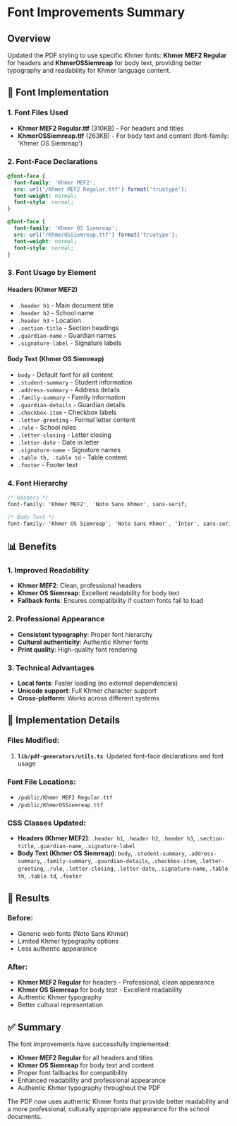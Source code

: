 # Font Improvements Summary

## Overview
Updated the PDF styling to use specific Khmer fonts: **Khmer MEF2 Regular** for headers and **KhmerOSSiemreap** for body text, providing better typography and readability for Khmer language content.

## 🎨 Font Implementation

### 1. **Font Files Used**
- **Khmer MEF2 Regular.ttf** (310KB) - For headers and titles
- **KhmerOSSiemreap.ttf** (263KB) - For body text and content (font-family: 'Khmer OS Siemreap')

### 2. **Font-Face Declarations**
```css
@font-face {
  font-family: 'Khmer MEF2';
  src: url('/Khmer MEF2 Regular.ttf') format('truetype');
  font-weight: normal;
  font-style: normal;
}

@font-face {
  font-family: 'Khmer OS Siemreap';
  src: url('/KhmerOSSiemreap.ttf') format('truetype');
  font-weight: normal;
  font-style: normal;
}
```

### 3. **Font Usage by Element**

#### **Headers (Khmer MEF2)**
- `.header h1` - Main document title
- `.header h2` - School name
- `.header h3` - Location
- `.section-title` - Section headings
- `.guardian-name` - Guardian names
- `.signature-label` - Signature labels

#### **Body Text (Khmer OS Siemreap)**
- `body` - Default font for all content
- `.student-summary` - Student information
- `.address-summary` - Address details
- `.family-summary` - Family information
- `.guardian-details` - Guardian details
- `.checkbox-item` - Checkbox labels
- `.letter-greeting` - Formal letter content
- `.rule` - School rules
- `.letter-closing` - Letter closing
- `.letter-date` - Date in letter
- `.signature-name` - Signature names
- `.table th, .table td` - Table content
- `.footer` - Footer text

### 4. **Font Hierarchy**
```css
/* Headers */
font-family: 'Khmer MEF2', 'Noto Sans Khmer', sans-serif;

/* Body Text */
font-family: 'Khmer OS Siemreap', 'Noto Sans Khmer', 'Inter', sans-serif;
```

## 📊 Benefits

### 1. **Improved Readability**
- **Khmer MEF2**: Clean, professional headers
- **Khmer OS Siemreap**: Excellent readability for body text
- **Fallback fonts**: Ensures compatibility if custom fonts fail to load

### 2. **Professional Appearance**
- **Consistent typography**: Proper font hierarchy
- **Cultural authenticity**: Authentic Khmer fonts
- **Print quality**: High-quality font rendering

### 3. **Technical Advantages**
- **Local fonts**: Faster loading (no external dependencies)
- **Unicode support**: Full Khmer character support
- **Cross-platform**: Works across different systems

## 🔧 Implementation Details

### Files Modified:
1. **`lib/pdf-generators/utils.ts`**: Updated font-face declarations and font usage

### Font File Locations:
- `/public/Khmer MEF2 Regular.ttf`
- `/public/KhmerOSSiemreap.ttf`

### CSS Classes Updated:
- **Headers (Khmer MEF2)**: `.header h1`, `.header h2`, `.header h3`, `.section-title`, `.guardian-name`, `.signature-label`
- **Body Text (Khmer OS Siemreap)**: `body`, `.student-summary`, `.address-summary`, `.family-summary`, `.guardian-details`, `.checkbox-item`, `.letter-greeting`, `.rule`, `.letter-closing`, `.letter-date`, `.signature-name`, `.table th`, `.table td`, `.footer`

## 🎯 Results

### Before:
- Generic web fonts (Noto Sans Khmer)
- Limited Khmer typography options
- Less authentic appearance

### After:
- **Khmer MEF2 Regular** for headers - Professional, clean appearance
- **Khmer OS Siemreap** for body text - Excellent readability
- Authentic Khmer typography
- Better cultural representation

## ✅ Summary

The font improvements have successfully implemented:
- **Khmer MEF2 Regular** for all headers and titles
- **Khmer OS Siemreap** for body text and content
- Proper font fallbacks for compatibility
- Enhanced readability and professional appearance
- Authentic Khmer typography throughout the PDF

The PDF now uses authentic Khmer fonts that provide better readability and a more professional, culturally appropriate appearance for the school documents.

